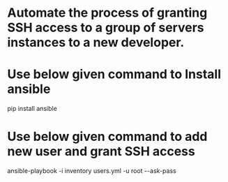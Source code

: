 # Automate the process of granting SSH access to a group of servers instances to a new developer.

# Use below given command to Install ansible

pip install ansible

# Use below given command to add new user and grant SSH access

ansible-playbook -i inventory users.yml -u root --ask-pass
